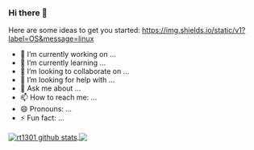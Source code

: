 ### Hi there 👋

Here are some ideas to get you started:
https://img.shields.io/static/v1?label=OS&message=linux

- 🔭 I’m currently working on ...
- 🌱 I’m currently learning ...
- 👯 I’m looking to collaborate on ...
- 🤔 I’m looking for help with ...
- 💬 Ask me about ...
- 📫 How to reach me: ...
- 😄 Pronouns: ...
- ⚡ Fun fact: ...


<a href="https://github.com/rt1301">
 <img align="center" src="https://github-readme-stats.vercel.app/api?username=highonweb&show_icons=true&count_private=true&theme=radical" alt="rt1301 github stats"/>
</a>
<a href="https://github.com/rt1301">
 <img align="center" src="https://github-readme-stats.vercel.app/api/top-langs/?username=highonweb&theme=radical&count_private=true&show_icons=true" />
</a>
